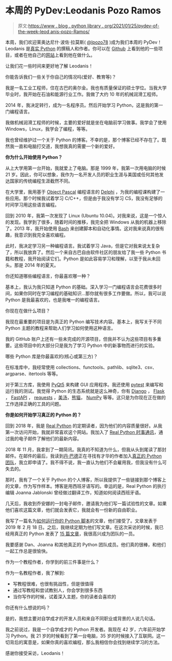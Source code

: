 # 本周的 PyDev:Leodanis Pozo Ramos

> 原文:[https://www . blog . python library . org/2021/01/25/pydev-of-the-week-leod anis-pozo-Ramos/](https://www.blog.pythonlibrary.org/2021/01/25/pydev-of-the-week-leodanis-pozo-ramos/)

本周，我们欢迎莱奥达尼什·波佐·拉莫斯( [@lpozo78](https://twitter.com/lpozo78) )成为我们本周的 PyDev！Leodanis 是[真实 Python](https://realpython.com/team/lpozoramos/) 的撰稿人和作者。你可以在 [Github](https://github.com/lpozo) 上看到他的一些项目，或者在他自己的[网站](https://leodanispozo.netlify.app/)上看到他在做什么。

让我们花一些时间来更好地了解 Leodanis！

你能告诉我们一些关于你自己的情况吗(爱好、教育等)？

我是一名工业工程师，住在古巴的奥尔金。我也有质量保证的硕士学位。当我大学毕业时，我开始在石油和能源行业工作。我做了大约 10 年的机械润滑工程师。

2014 年，我决定转行，成为一名程序员。然后开始学习 Python，这是我的第一门编程语言。

我做机械润滑工程师的时候，主要的爱好就是坐在电脑前学习做事。我学会了使用 Windows，Linux，我学会了编程，等等。

我也曾经维护过一个关于 Python 的博客。不幸的是，那个博客已经不存在了。既然我一直和电脑打交道，我想我真的需要一个新的爱好。

**你为什么开始使用 Python？**

从上大学用第一台开始，我就爱上了电脑。那是 1999 年，我第一次用电脑的时候 21 岁。因此，你可以想象，我作为一名开发人员的职业生涯与美国或任何其他发达国家的传统编程生涯截然不同。

在大学里，我用基于 [Object Pascal](https://en.wikipedia.org/wiki/Object_Pascal) 编程语言的 [Delphi](https://en.wikipedia.org/wiki/Delphi_(software)) ，为我的编程课构建了一些应用。那个时候我试着学习 C/C++，但是由于我没有学习 CS，我没有足够的时间学习用这些语言编程。

回到 2010 年，我第一次发现了 Linux (Ubuntu 10.04)。对我来说，这是一个惊人的发现。我学到了很多，随着时间的推移，我完全把 Windows 从我的机器上移除了。2013 年，我开始使用 [Bash](https://en.wikipedia.org/wiki/Bash_(Unix_shell)) 来创建脚本和自动化事情。这对我来说真的很有趣，我意识到我完全喜欢编程。

此时，我决定学习另一种编程语言。我试着学习 Java，但是它对我来说太复杂了，所以我放弃了。然后一个来自古巴自由软件社区的朋友给了我一些 Python 书籍和教程，我开始阅读它们。Python 是如此容易学习和理解，以至于我从未回头。那是 2014 年的夏天。

你还知道哪些编程语言，你最喜欢哪一种？

基本上，我认为我只知道 Python 的基础。深入学习一门编程语言会花费很多时间，如果你同时在学习编程的基础知识...那你就有很多工作要做。所以，我可以说 Python 是我最喜欢的，也是我唯一的编程语言。

你现在在做什么项目？

我现在最重要的项目是为真正的 Python 编写技术内容。基本上，我写关于不同 Python 主题的教程来帮助人们学习如何使用这种语言。

我的 GitHub 账户上还有一些未完成的开源项目，但我并不认为这些项目有多重要。这些项目中的大部分只是我为了学习 Python 中的新事物而进行的实验。

哪些 Python 库是你最喜欢的(核心或第三方)？

在标准库中，我经常使用 collections、functools、pathlib、sqlite3、csv、argparse、itertools 等等。

对于第三方库，我使用 [PyQt5](https://www.riverbankcomputing.com/static/Docs/PyQt5/) 来构建 GUI 应用程序。我还使用 [pytest](https://docs.pytest.org/en/stable/contents.html) 来编写和运行我的测试。我觉得 Python 的生态系统就是这么神奇，你有 [Django](https://www.djangoproject.com/) ， [Flask](https://palletsprojects.com/p/flask/) ， [FastAPI](https://fastapi.tiangolo.com/) ， [requests](https://requests.readthedocs.io/en/master/) ，[美汤](https://www.crummy.com/software/BeautifulSoup/)，[熊猫](https://pandas.pydata.org/)， [NumPy](https://numpy.org/) 等等。这只是为你现在正在做的工作选择正确的工具的问题。

**你是如何开始学习真正的 Python 的？**

回到 2018 年，我是 [Real Python](https://realpython.com/) 的定期读者，因为他们的内容质量很好。从我第一次访问开始，我就非常喜欢这个网站。我加入了 [Real Python 时事通讯](https://realpython.com/newsletter/)，通过我的电子邮件了解他们的最新内容。

2018 年 11 月，我拿到了一期简讯。我真的不知道为什么，但我从头到尾读了那封邮件。在邮件的最后，我读到[丹·巴德](https://realpython.com/team/dbader/)正在寻找有才华的作者加入[真正的 Python 团队](https://realpython.com/team/)，我立即申请了。我不得不说，我一直认为他们不会雇用我，但我没有什么可失去的。

那时，我有了一个关于 Python 的个人博客，所以我提供了一些链接到那个博客上的文章，作为写作样本。博客是用西班牙语写的。幸运的是，Real Python 的执行编辑 Joanna Jablonski 曾经做过翻译工作，知道如何阅读西班牙语。

几天后，我收到乔安娜的一封电子邮件，邀请我为他们写一篇试验性的文章。如果他们喜欢这篇文章，他们就会发表它，我就会有一份新的自由职业。

我写了一篇名为[如何运行你的 Python 脚本](https://realpython.com/run-python-scripts/)的文章，他们接受了。文章发表于 2019 年 2 月 18 日。之后，我继续定期为他们写文章。在这次采访的时候，我已经用真正的 Python 发表了 [15 篇文章](https://realpython.com/team/lpozoramos/)，我很高兴成为团队的一员。

我要感谢 Dan、Joanna 和其他真正的 Python 团队成员。他们真的很棒，和他们一起工作总是很愉快。

作为一个教程作者，你学到的前三件事是什么？

作为一名教程作者，我了解到:

*   写教程很难，也很有挑战性，但是很值得
*   通过写教程和尝试教别人，你会学到很多东西
*   当你写作的时候，试着深入主题，你的读者会喜欢的

你还有什么想说的吗？

是的，我想主要对自学成才的开发人员和来自不同职业或背景的人说几句话。

我之前说过，我是一个自学成才的 Python 开发者。我现在 42 岁，六年前开始学习 Python。我 21 岁的时候看到了第一台电脑，35 岁的时候接入了互联网。这一切背后的寓意是，如果你真的喜欢编程，那么我相信你会找到继续学习的方法。

感谢你接受采访，Leodanis！